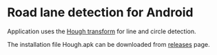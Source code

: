 Road lane detection for Android
=====
Application uses the <a href="http://en.wikipedia.org/wiki/Hough_transform">Hough transform</a> for line and circle detection.

The installation file Hough.apk can be downloaded from <a href="https://github.com/jmheretik/Hough/releases">releases</a> page.
